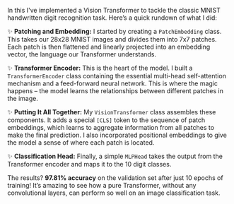 In this I've implemented a Vision Transformer to tackle the classic MNIST handwritten digit recognition task. Here’s a quick rundown of what I did:

✨ **Patching and Embedding:** I started by creating a `PatchEmbedding` class. This takes our 28x28 MNIST images and divides them into 7x7 patches. Each patch is then flattened and linearly projected into an embedding vector, the language our Transformer understands.

✨ **Transformer Encoder:** This is the heart of the model. I built a `TransformerEncoder` class containing the essential multi-head self-attention mechanism and a feed-forward neural network. This is where the magic happens – the model learns the relationships between different patches in the image.

✨ **Putting It All Together:** My `VisionTransformer` class assembles these components. It adds a special `[CLS]` token to the sequence of patch embeddings, which learns to aggregate information from all patches to make the final prediction. I also incorporated positional embeddings to give the model a sense of where each patch is located.

✨ **Classification Head:** Finally, a simple `MLPHead` takes the output from the Transformer encoder and maps it to the 10 digit classes.

The results?  **97.81% accuracy** on the validation set after just 10 epochs of training! It’s amazing to see how a pure Transformer, without any convolutional layers, can perform so well on an image classification task.
